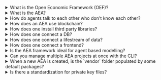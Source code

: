 <details><summary>What is the Open Economic Framework (OEF)?</summary>
The 'Open Economic Framework' (OEF) is a node that enables us to search, discover and communicate with possible clients or services. 
<br><br>
You can read more about the ledgers and the OEF <a href="/oef-ledger/"> here </a>
</details>

<details><summary>What is the AEA?</summary>
AEA is short for Autonomous Economic Agents. AEAs act independently of constant user input and autonomously execute actions to achieve their objective.
Their goal is to create economic value for you, their owner. 
<br><br>
You can read more about the AEAs <a href="/app-areas/"> here </a>
</details>

<details><summary>How do agents talk to each other who don't know each other?</summary>
For the Autonomous Economic Agents (AEAs) to be able to talk to each other. Firstly, they need to find each other, 
and then, implement the same protocols in order to be able to deserialize the envelops they receive.
<br><br>
You can read more about the Search and Discovery <a href="/oef-ledger/">here</a> and more about envelops and protocols <a href="/core-components/">here</a>

</details>

<details><summary>How does an AEA use blockchain?</summary>
The AEA framework enables the agents to interact with public blockchains to complete transactions. Currently, the framework supports
two different networks natively: the `Fetch.ai` network and the `Ethereum` network. 
<br><br>
You can read more about the intergration of ledger <a href="/integration/">here</a>

</details>

<details><summary>How does one install third party libraries?</summary>
The framework enables us to use third-party libraries hosted on PyPI we can directly reference the external dependencies.
The `aea install` command will install each dependency that the specific AEA needs and is listed in the skill's YAML file.
</details>

<details><summary>How does one connect a DB?</summary>
If you want to connect a database you have two options. Either create a wrapper that communicates with the database and imported in a Model,
you can find this implementation in the weather_station package, or use ORM (Object-relational-mapping), you have to implement the logic inside 
a class that inherits from the Model abstract class.
<br><br>
For a detailed example of how to use ORM follow the <a href='/orm-integration-to-generic/'>ORM use case</a>  
</details>

<details><summary>How does one connect a lifestream of data?</summary>
You can create a wrapper class that communicates with the source and import this class in your skill,
or you can use a third-party library by listing the dependency in the skill's `.yaml` file. Then you can import this library in a strategy class that inherits
from the Model abstract class.
<br><br>
You can find example of this implementation in the <a href='/thermometer-skills-step-by-step/#step4-create-the-strategy_1'> thermometer step by step guide </a>
</details>

<details><summary>How does one connect a frontend?</summary>
There are two options that one could connect a frontend. The first option would be to create an HTTP connection and then create an app that will communicate with this
connections.
The other option is to create a Frontend client that will communicate with the agent via the OEF.
<br><br>
You can find a more detailed approach <a href="/connect-a-frontend/">here</a>
</details>

<details><summary>Is the AEA framework ideal for agent based modelling?</summary>
The goal of agent-based modeling is to search for explanatory insight into the collective behavior of agents obeying simple rules, typically in natural systems rather than in designing agents or solving specific practical or engineering problems. 
Although it would be potentially possible, it would be inefficient to use the AEA framework for that kind of problem.
<br><br>
You can find more details <a href="/app-areas/">here</a>
</details>

<details><summary>Can you manage multiple AEA projects at once with the CLI?</summary>
Individual CLI calls are currently scoped to a single project. You can have multiple AEA projects in a given root directory but you will have to use the CLI for each project independently.
<br>
We are looking to add support for interacting with multiple AEA projects via a single CLI call in the future.
<br><br>
You can find more details about the CLI commands <a href="/cli-commands/">here</a>
</details>

<details><summary>When a new AEA is created, is the `vendor` folder populated by some default packages?</summary>
All AEA projects by default hold the `stub` connection, the `default` protocol and the `error` skill. These (as all other packages installed from the registry) are placed in the vendor's folder.
<br><br>
You can find more details about the file structure <a href="/file-structure/">here</a>
</details>

<details><summary>Is there a standardization for private key files?</summary>
Currently, the private keys are stored in `.txt` files. Though, this is a temporary fix and will be improved soon.
</details>

